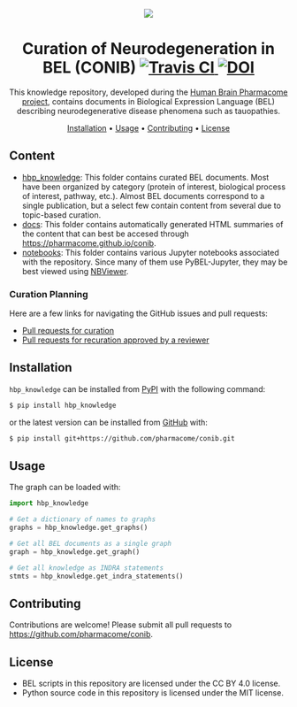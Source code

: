 <p align="center">
  <img src="https://docs.google.com/drawings/d/e/2PACX-1vSYe8SA8J1ulLRFqFjX2bne_L-5fxb-yHFcj1B2JYLksJS90qz8y2swPZPNSrw9Zj3tljrZikb5KWOg/pub?w=150&amp;h=150" />
</p>

<h1 align="center">
  Curation of Neurodegeneration in BEL (CONIB)
  <a href="https://travis-ci.com/pharmacome/conib">
    <img src="https://travis-ci.com/pharmacome/conib.svg?branch=master"
         alt="Travis CI">
  </a>
  <a href="https://zenodo.org/badge/latestdoi/159803376">
  	<img src="https://zenodo.org/badge/159803376.svg" alt="DOI">
  </a>
  <br>
</h1>

<p align="center">
This knowledge repository, developed during the <a href="https://pharmacome.github.io">Human Brain Pharmacome project</a>, contains documents in Biological Expression Language (BEL) describing neurodegenerative disease phenomena such as tauopathies.
</p>

<p align="center">
  <a href="#installation">Installation</a> •
  <a href="#usage">Usage</a> •
  <a href="#contributing">Contributing</a> •
  <a href="#license">License</a>
</p>

## Content

- [hbp_knowledge](https://github.com/pharmacome/conib/tree/master/hbp_knowledge): This folder contains curated BEL
  documents. Most have been organized by category (protein of interest, biological process of interest, pathway, etc.).
  Almost BEL documents correspond to a single publication, but a select few contain content from several due to
  topic-based curation.
- [docs](https://github.com/pharmacome/conib/tree/master/docs): This folder contains automatically generated HTML
  summaries of the content that can best be accesed through https://pharmacome.github.io/conib.
- [notebooks](https://github.com/pharmacome/conib/tree/master/notebooks): This folder contains various Jupyter
  notebooks associated with the repository. Since many of them use PyBEL-Jupyter, they may be best viewed using
  [NBViewer](https://nbviewer.jupyter.org/github/pharmacome/conib/tree/master/notebooks/).

### Curation Planning

Here are a few links for navigating the GitHub issues and pull requests:

- [Pull requests for curation](https://github.com/pharmacome/conib/pulls?q=is%3Apr+is%3Aopen+label%3ACuration)
- [Pull requests for recuration approved by a reviewer](https://github.com/pharmacome/conib/pulls?q=is%3Apr+is%3Aopen+review%3Aapproved+label%3ARecuration)

## Installation

``hbp_knowledge`` can be installed from [PyPI](https://pypi.org/project/hbp-knowledge/) with the following command:

```bash
$ pip install hbp_knowledge
```

or the latest version can be installed from [GitHub](https://github.com/pharmacome/conib) with:

```bash
$ pip install git+https://github.com/pharmacome/conib.git
```

## Usage

The graph can be loaded with:

```python
import hbp_knowledge

# Get a dictionary of names to graphs
graphs = hbp_knowledge.get_graphs()

# Get all BEL documents as a single graph
graph = hbp_knowledge.get_graph()

# Get all knowledge as INDRA statements
stmts = hbp_knowledge.get_indra_statements()
```

## Contributing

Contributions are welcome! Please submit all pull requests to https://github.com/pharmacome/conib.

## License

- BEL scripts in this repository are licensed under the CC BY 4.0 license.
- Python source code in this repository is licensed under the MIT license.
